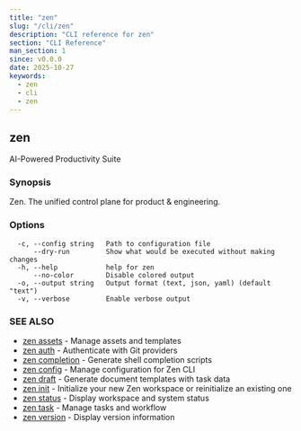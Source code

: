 ```yaml
---
title: "zen"
slug: "/cli/zen"
description: "CLI reference for zen"
section: "CLI Reference"
man_section: 1
since: v0.0.0
date: 2025-10-27
keywords:
  - zen
  - cli
  - zen
---
```


## zen

AI-Powered Productivity Suite

### Synopsis

Zen. The unified control plane for product & engineering.

### Options

```
  -c, --config string   Path to configuration file
      --dry-run         Show what would be executed without making changes
  -h, --help            help for zen
      --no-color        Disable colored output
  -o, --output string   Output format (text, json, yaml) (default "text")
  -v, --verbose         Enable verbose output
```

### SEE ALSO

* [zen assets](zen-assets.md.md)	 - Manage assets and templates
* [zen auth](zen-auth.md.md)	 - Authenticate with Git providers
* [zen completion](zen-completion.md.md)	 - Generate shell completion scripts
* [zen config](zen-config.md.md)	 - Manage configuration for Zen CLI
* [zen draft](zen-draft.md.md)	 - Generate document templates with task data
* [zen init](zen-init.md.md)	 - Initialize your new Zen workspace or reinitialize an existing one
* [zen status](zen-status.md.md)	 - Display workspace and system status
* [zen task](zen-task.md.md)	 - Manage tasks and workflow
* [zen version](zen-version.md.md)	 - Display version information

